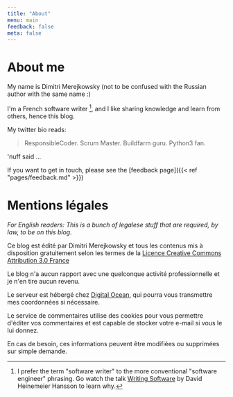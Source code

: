```yaml
---
title: "About"
menu: main
feedback: false
meta: false
---
```


# About me

My name is Dimitri Merejkowsky (not to be confused with the Russian author with
the same name :)

I'm a French software writer [^1], and I like sharing knowledge and learn from
others, hence this blog.

My twitter bio reads:

> ResponsibleCoder. Scrum Master. Buildfarm guru. Python3 fan.

'nuff said ...

If you want to get in touch, please see the
[feedback page]({{< ref "pages/feedback.md" >}})

# Mentions légales

_For English readers: This is a bunch of legalese stuff
that are required, by law, to be on this blog._

Ce blog est édité par Dimitri Merejkowsky et tous les contenus mis à disposition
gratuitement selon les termes de la
[Licence Creative Commons Attribution 3.0 France](
http://creativecommons.org/licenses/by/3.0/fr)

Le blog n'a aucun rapport avec une quelconque activité professionnelle et je
n'en tire aucun revenu.

Le serveur est hébergé chez [Digital Ocean](https://www.digitalocean.com/), qui pourra vous
transmettre mes coordonnées si nécessaire.

Le service de commentaires utilise des cookies pour vous permettre d'éditer vos
commentaires et est capable de stocker votre e-mail si vous le lui donnez.

En cas de besoin, ces informations peuvent être modifiées ou supprimées sur
simple demande.

[^1]: I prefer the term "software writer" to the more conventional "software engineer" phrasing. Go watch the talk [Writing Software](https://www.youtube.com/watch?v=9LfmrkyP81M) by David Heinemeier Hansson to learn why.
